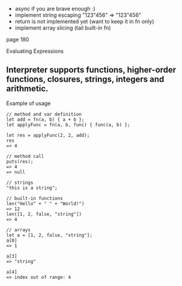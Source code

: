 * async if you are brave enough :)
* implement string escaping "123\"456" => "123"456"
* return is not implemented yet (want to keep it in fn only)
* implement array slicing (tail built-in fn)

page 180

Evaluating Expressions

## Interpreter supports functions, higher-order functions, closures, strings, integers and arithmetic.

Example of usage
```
// method and var definition
let add = fn(a, b) { a + b };
let applyFunc = fn(a, b, func) { func(a, b) };

let res = applyFunc(2, 2, add);
res
=> 4

// method call
puts(res);
=> 4
=> null

// strings
"this is a string";

// built-in functions
len("Hello" + " " + "World!")
=> 12
len([1, 2, false, "string"])
=> 4

// arrays
let a = [1, 2, false, "string"];
a[0]
=> 1

a[3]
=> "string"

a[4]
=> index out of range: 4

```
